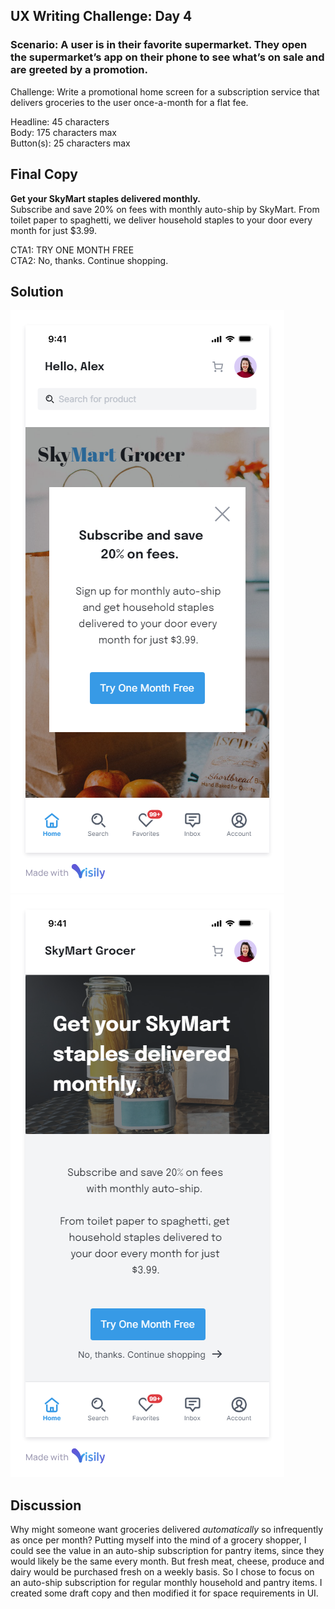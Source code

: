 ## UX Writing Challenge: Day 4
### Scenario: A user is in their favorite supermarket. They open the supermarket’s app on their phone to see what’s on sale and are greeted by a promotion.

Challenge: Write a promotional home screen for a subscription service that delivers groceries to the user once-a-month for a flat fee.

Headline: 45 characters  
Body: 175 characters max  
Button(s): 25 characters max  

## Final Copy
**Get your SkyMart staples delivered monthly.**  
Subscribe and save 20% on fees with monthly auto-ship by SkyMart. From toilet paper to spaghetti, we deliver household staples to your door every month for just $3.99.  

CTA1: TRY ONE MONTH FREE  
CTA2: No, thanks. Continue shopping.  

## Solution
![mobile wireframe mockup of skygrocer app promotion](day-4-solution-V1.png)
![mobile wireframe mockup of skygrocer app promotion](day-4-solution-V2.png)


## Discussion
Why might someone want groceries delivered *automatically* so infrequently as once per month? Putting myself into the mind of a grocery shopper, I could see the value in an auto-ship subscription for pantry items, since they would likely be the same every month. But fresh meat, cheese, produce and dairy would be purchased fresh on a weekly basis. So I chose to focus on an auto-ship subscription for regular monthly household and pantry items. I created some draft copy and then modified it for space requirements in UI. 
